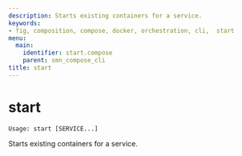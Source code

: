 ```yaml
---
description: Starts existing containers for a service.
keywords:
- fig, composition, compose, docker, orchestration, cli,  start
menu:
  main:
    identifier: start.compose
    parent: smn_compose_cli
title: start
---
```


# start

```
Usage: start [SERVICE...]
```

Starts existing containers for a service.
